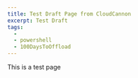 ```yaml
---
title: Test Draft Page from CloudCannon
excerpt: Test Draft
tags:
  -
  - powershell
  - 100DaysToOffload
---
```

This is a test page